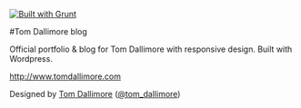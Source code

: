 [![Built with Grunt](https://cdn.gruntjs.com/builtwith.png)](http://gruntjs.com/)

#Tom Dallimore blog

Official portfolio &amp; blog for Tom Dallimore with responsive design. Built with Wordpress.

http://www.tomdallimore.com

Designed by [Tom Dallimore](http://www.tomdallimore.com) ([@tom_dallimore](http://twitter.com/tom_dallimore))
